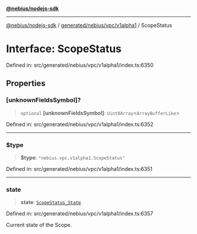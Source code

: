 [**@nebius/nodejs-sdk**](../../../../../README.md)

---

[@nebius/nodejs-sdk](../../../../../README.md) / [generated/nebius/vpc/v1alpha1](../README.md) / ScopeStatus

# Interface: ScopeStatus

Defined in: src/generated/nebius/vpc/v1alpha1/index.ts:6350

## Properties

### \[unknownFieldsSymbol\]?

> `optional` **\[unknownFieldsSymbol\]**: `Uint8Array`\<`ArrayBufferLike`\>

Defined in: src/generated/nebius/vpc/v1alpha1/index.ts:6352

---

### $type

> **$type**: `"nebius.vpc.v1alpha1.ScopeStatus"`

Defined in: src/generated/nebius/vpc/v1alpha1/index.ts:6351

---

### state

> **state**: [`ScopeStatus_State`](../type-aliases/ScopeStatus_State.md)

Defined in: src/generated/nebius/vpc/v1alpha1/index.ts:6357

Current state of the Scope.
